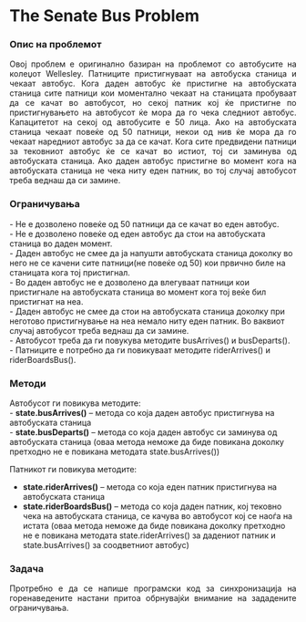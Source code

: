 The Senate Bus Problem
=============

<h3>Опис на проблемот</h3>
<p align="justify">
Овој проблем е оригинално базиран на проблемот со автобусите на колеџот Wellesley.
Патниците пристигнуваат на автобуска станица и чекаат автобус. Кога даден автобус ќе пристигне на автобуската станица сите патници кои моментално чекаат на станицата пробуваат да се качат во автобусот, но секој патник кој ќе пристигне по пристигнувањето на автобусот ќе мора да го чека следниот автобус.
Капацитетот на секој од автобусите е 50 лица. Ако на автобуската станица чекаат повеќе од 50 патници, некои од нив ќе мора да го чекаат наредниот автобус за да се качат. Кога сите предвидени патници за тековниот автобус ќе се качат во истиот, тој си заминува од автобуската станица. Ако даден автобус пристигне во момент кога на автобуската станица не чека ниту еден патник, во тој случај автобусот треба веднаш да си замине.
</p>

<h3>Ограничувањa</h3>
- Не е дозволено повеќе од 50 патници да се качат во еден автобус.<br/>
- Не е дозволено повеќе од еден автобус да стои на автобуската станица во даден момент.<br/>
- Даден автобус не смее да ја напушти автобуската станица доколку во него не се качени сите патници(не повеќе од 50) кои првично биле на станицата кога тој пристигнал.<br/>
- Во даден автобус не е дозволено да влегуваат патници кои пристигнале на автобуската станица во момент кога тој веќе бил пристигнат на неа.<br/>
- Даден автобус не смее да стои на автобуската станица доколку при неготово пристигнување на неа немало ниту еден патник. Во ваквиот случај автобусот треба веднаш да си замине.<br/>
- Автобусот треба да ги повукува методите busArrives() и busDeparts().<br/>
- Патниците е потребно да ги повикуваат методите riderArrives() и riderBoardsBus().<br/>

<h3>Методи</h3>
Автобусот ги повикува методите:<br/>
- <strong>state.busArrives()</strong> – метода со која даден автобус пристигнува на автобуската станица<br/>
- <strong>state.busDeparts()</strong> – метода со која даден автобус си заминува од автобуската станица (оваа метода неможе да биде повикана доколку претходно не е повикана методата state.busArrives())<br/>

Патникот ги повикува методите:<br/>
- <strong>state.riderArrives()</strong> – метода со која еден патник пристигнува на автобуската станица<br/>
- <strong>state.riderBoardsBus()</strong> – метода со која даден патник, кој тековно чека на автобуската станица, се качува во автобусот кој се наоѓа на истата (оваа метода неможе да биде повикана доколку претходно не е повикана методата state.riderArrives() за дадениот патник и state.busArrives() за соодветниот автобус)<br/>

<h3>Задача</h3>
<p align="justify">
Протребно е да се напише програмски код за синхронизација на горенаведените настани притоа обрнувајќи внимание на зададените ограничувања.
</p>
